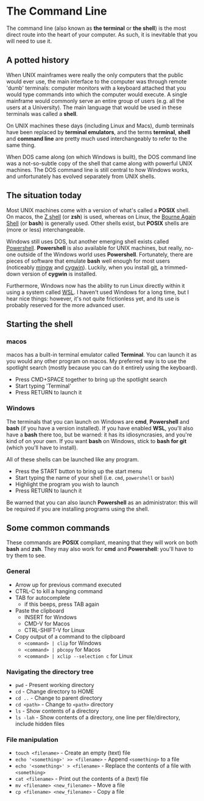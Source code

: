 # The Command Line

The command line (also known as **the terminal** or **the shell**) is the most direct route into the heart of your computer. As such, it is inevitable that you will need to use it.

## A potted history

When UNIX mainframes were really the only computers that the public would ever use, the main interface to the computer was through remote 'dumb' terminals: computer monitors with a keyboard attached that you would type commands into which the computer would execute. A single mainframe would commonly serve an entire group of users (e.g. all the users at a University). The main language that would be used in these terminals was called a **shell**.

On UNIX machines these days (including Linux and Macs), dumb terminals have been replaced by **terminal emulators**, and the terms **terminal**, **shell** and **command line** are pretty much used interchangeably to refer to the same thing.

When DOS came along (on which Windows is built), the DOS command line was a not-so-subtle copy of the shell that came along with powerful UNIX machines. The DOS command line is still central to how Windows works, and unfortunately has evolved separately from UNIX shells.

## The situation today

Most UNIX machines come with a version of what's called a **POSIX** shell. On macos, the [Z shell](https://en.wikipedia.org/wiki/Z_shell) (or **zsh**) is used, whereas on Linux, the [Bourne Again Shell](https://www.gnu.org/software/bash/) (or **bash**) is generally used. Other shells exist, but **POSIX** shells are (more or less) interchangeable.

Windows still uses DOS, but another emerging shell exists called [Powershell](https://github.com/PowerShell/PowerShell). **Powershell** is also available for UNIX machines, but really, no-one outside of the Windows world uses **Powershell**. Fortunately, there are pieces of software that emulate **bash** well enough for most users (noticeably [mingw](https://en.wikipedia.org/wiki/MinGW) and [cygwin](https://www.cygwin.com/)). Luckily, when you install [git](https://git-scm.com/), a trimmed-down version of **cygwin** is installed.

Furthermore, Windows now has the ability to run Linux directly within it using a system called [WSL](https://learn.microsoft.com/en-us/windows/wsl/install). I haven't used Windows for a long time, but I hear nice things: however, it's not quite frictionless yet, and its use is probably reserved for the more advanced user.

## Starting the shell

### macos

macos has a built-in terminal emulator called **Terminal**. You can launch it as you would any other program on macos. My preferred way is to use the spotlight search (mostly because you can do it entirely using the keyboard).

* Press CMD+SPACE together to bring up the spotlight search
* Start typing 'Terminal'
* Press RETURN to launch it

### Windows

The terminals that you can launch on Windows are **cmd**, **Powershell** and **bash** (if you have a version installed). If you have enabled **WSL**, you'll also have a **bash** there too, but be warned: it has its idiosyncrasies, and you're kind of on your own. If you want **bash** on Windows, stick to **bash for git** (which you'll have to install).

All of these shells can be launched like any program.

* Press the START button to bring up the start menu
* Start typing the name of your shell (i.e. `cmd`, `powershell` or `bash`)
* Highlight the program you wish to launch
* Press RETURN to launch it

Be warned that you can also launch **Powershell** as an administrator: this will be required if you are installing programs using the shell.

## Some common commands

These commands are **POSIX** compliant, meaning that they will work on both **bash** and **zsh**. They may also work for **cmd** and **Powershell**: you'll have to try them to see.

### General

* Arrow up for previous command executed
* CTRL-C to kill a hanging command
* TAB for autocomplete
  * if this beeps, press TAB again
* Paste the clipboard
  * INSERT for Windows
  * CMD-V for Macos
  * CTRL-SHIFT-V for Linux
* Copy output of a command to the clipboard
  * `<command> | clip` for Windows
  * `<command> | pbcopy` for Macos
  * `<command> | xclip --selection c` for Linux

### Navigating the directory tree

* `pwd` - Present working directory
* `cd` - Change directory to HOME
* `cd ..` - Change to parent directory
* `cd <path>` - Change to `<path>` directory
* `ls` - Show contents of a directory
* `ls -lah` - Show contents of a directory, one line per file/directory, include hidden files

### File manipulation

* `touch <filename>` - Create an empty (text) file
* `echo '<something>' >> <filename>` - Append `<something>` to a file
* `echo '<something>' > <filename>` - Replace the contents of a file with `<something>`
* `cat <filename>` - Print out the contents of a (text) file
* `mv <filename> <new_filename>` - Move a file
* `cp <filename> <new_filename>` - Copy a file